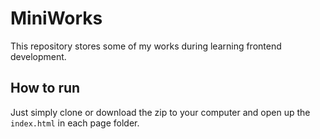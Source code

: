 # MiniWorks
This repository stores some of my works during learning frontend development.

## How to run
Just simply clone or download the zip to your computer and open up the `index.html` in each page folder.

